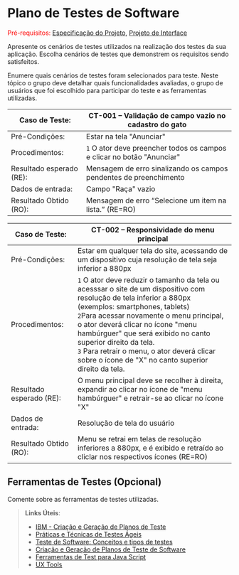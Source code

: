 # Plano de Testes de Software

<span style="color:red">Pré-requisitos: <a href="2-Especificação do Projeto.md"> Especificação do Projeto</a></span>, <a href="3-Projeto de Interface.md"> Projeto de Interface</a>

Apresente os cenários de testes utilizados na realização dos testes da sua aplicação. Escolha cenários de testes que demonstrem os requisitos sendo satisfeitos.

Enumere quais cenários de testes foram selecionados para teste. Neste tópico o grupo deve detalhar quais funcionalidades avaliadas, o grupo de usuários que foi escolhido para participar do teste e as ferramentas utilizadas.

|Caso de Teste: |CT-001 – Validação de campo vazio no cadastro do gato|
|------|-----------------------------------------|
|Pré-Condições: |Estar na tela "Anunciar"|
|Procedimentos: |`1` O ator deve preencher todos os campos e clicar no botão "Anunciar"|
|Resultado esperado (RE): |Mensagem de erro sinalizando os campos pendentes de preenchimento|
|Dados de entrada: |Campo "Raça" vazio|
|Resultado Obtido (RO): |Mensagem de erro “Selecione um item na lista.”  (RE=RO) |

|Caso de Teste: |CT-002 – Responsividade do menu principal|
|------|-----------------------------------------|
|Pré-Condições: |Estar em qualquer tela do site, acessando de um dispositivo cuja resolução de tela seja inferior a 880px|
|Procedimentos: |`1` O ator deve reduzir o tamanho da tela ou acesssar o site de um dispositivo com resolução de tela inferior a 880px (exemplos: smartphones, tablets) <br> `2`Para acessar novamente o menu principal, o ator deverá clicar no ícone "menu hambúrguer" que será exibido no canto superior direito da tela.<br>`3` Para retrair o menu, o ator deverá clicar sobre o ícone de "X" no canto superior direito da tela.|
|Resultado esperado (RE): |O menu principal deve se recolher à direita, expandir ao clicar no ícone de "menu hambúrguer" e retrair-se ao clicar no ícone "X"|
|Dados de entrada: |Resolução de tela do usuário|
|Resultado Obtido (RO): |Menu se retrai em telas de resolução inferiores a 880px, e é exibido e retraído ao cliclar nos respectivos ícones (RE=RO) |
 
## Ferramentas de Testes (Opcional)

Comente sobre as ferramentas de testes utilizadas.
 
> **Links Úteis**:
> - [IBM - Criação e Geração de Planos de Teste](https://www.ibm.com/developerworks/br/local/rational/criacao_geracao_planos_testes_software/index.html)
> - [Práticas e Técnicas de Testes Ágeis](http://assiste.serpro.gov.br/serproagil/Apresenta/slides.pdf)
> -  [Teste de Software: Conceitos e tipos de testes](https://blog.onedaytesting.com.br/teste-de-software/)
> - [Criação e Geração de Planos de Teste de Software](https://www.ibm.com/developerworks/br/local/rational/criacao_geracao_planos_testes_software/index.html)
> - [Ferramentas de Test para Java Script](https://geekflare.com/javascript-unit-testing/)
> - [UX Tools](https://uxdesign.cc/ux-user-research-and-user-testing-tools-2d339d379dc7)
